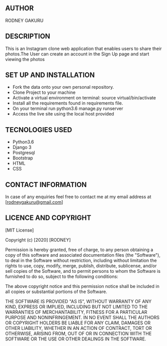 ## AUTHOR
RODNEY GAKURU

## DESCRIPTION
This is an Instagram clone web application that enables users to share their photos.The User can create an account in the Sign Up page and start viewing the photos

## SET UP AND INSTALLATION
* Fork the data onto your own personal repository.
* Clone Project to your machine
* Activate a virtual environment on terminal: source virtual/bin/activate
* Install all the requirements found in requirements file.
* On your terminal run python3.6 manage.py runserver
* Access the live site using the local host provided

## TECNOLOGIES USED
* Python3.6
* Django 3 
* Postgresql
* Bootstrap
* HTML
* CSS

## CONTACT INFORMATION
In case of any enquiries feel free to contact me at my email address at [rodneygakuru@gmail.com]

## LICENCE AND COPYRIGHT
[MIT License]

Copyright (c) [2020] [RODNEY]

Permission is hereby granted, free of charge, to any person obtaining a copy of this software and associated documentation files (the "Software"), to deal in the Software without restriction, including without limitation the rights to use, copy, modify, merge, publish, distribute, sublicense, and/or sell copies of the Software, and to permit persons to whom the Software is furnished to do so, subject to the following conditions:

The above copyright notice and this permission notice shall be included in all copies or substantial portions of the Software.

THE SOFTWARE IS PROVIDED "AS IS", WITHOUT WARRANTY OF ANY KIND, EXPRESS OR IMPLIED, INCLUDING BUT NOT LIMITED TO THE WARRANTIES OF MERCHANTABILITY, FITNESS FOR A PARTICULAR PURPOSE AND NONINFRINGEMENT. IN NO EVENT SHALL THE AUTHORS OR COPYRIGHT HOLDERS BE LIABLE FOR ANY CLAIM, DAMAGES OR OTHER LIABILITY, WHETHER IN AN ACTION OF CONTRACT, TORT OR OTHERWISE, ARISING FROM, OUT OF OR IN CONNECTION WITH THE SOFTWARE OR THE USE OR OTHER DEALINGS IN THE SOFTWARE.